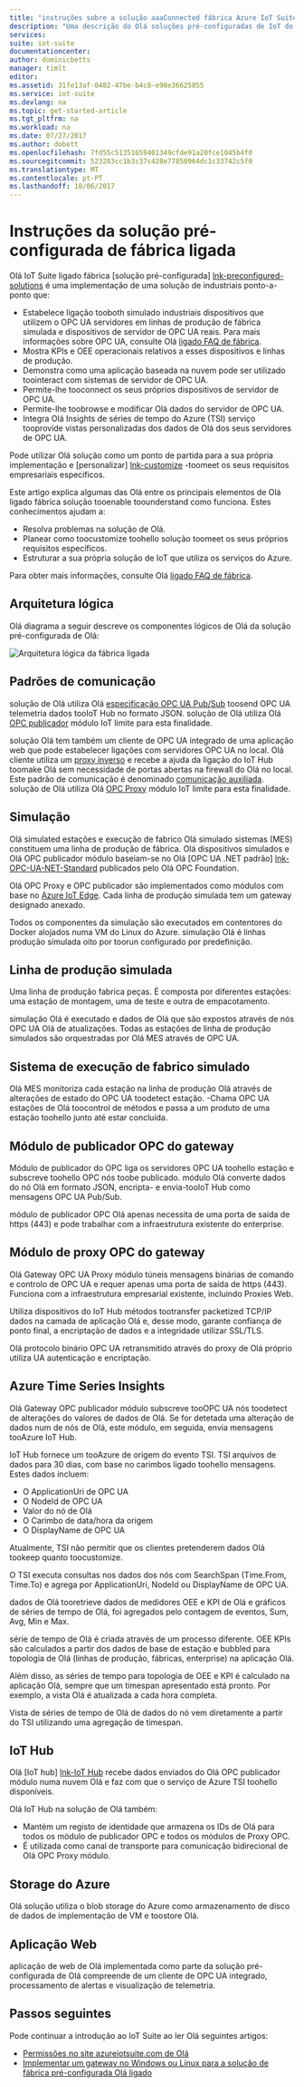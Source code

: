 ```yaml
---
title: "instruções sobre a solução aaaConnected fábrica Azure IoT Suite | Microsoft Docs"
description: "Uma descrição do Olá soluções pré-configuradas de IoT do Azure ligado definições de fábrica e respetiva arquitetura."
services: 
suite: iot-suite
documentationcenter: 
author: dominicbetts
manager: timlt
editor: 
ms.assetid: 31fe13af-0482-47be-b4c8-e98e36625855
ms.service: iot-suite
ms.devlang: na
ms.topic: get-started-article
ms.tgt_pltfrm: na
ms.workload: na
ms.date: 07/27/2017
ms.author: dobett
ms.openlocfilehash: 7fd55c51351659401349cfde91a20fce1045b4f0
ms.sourcegitcommit: 523283cc1b3c37c428e77850964dc1c33742c5f0
ms.translationtype: MT
ms.contentlocale: pt-PT
ms.lasthandoff: 10/06/2017
---
```

# <a name="connected-factory-preconfigured-solution-walkthrough"></a>Instruções da solução pré-configurada de fábrica ligada

Olá IoT Suite ligado fábrica [solução pré-configurada] [ lnk-preconfigured-solutions] é uma implementação de uma solução de industriais ponto-a-ponto que:

* Estabelece ligação tooboth simulado industriais dispositivos que utilizem o OPC UA servidores em linhas de produção de fábrica simulada e dispositivos de servidor de OPC UA reais. Para mais informações sobre OPC UA, consulte Olá [ligado FAQ de fábrica](iot-suite-faq-cf.md).
* Mostra KPIs e OEE operacionais relativos a esses dispositivos e linhas de produção.
* Demonstra como uma aplicação baseada na nuvem pode ser utilizado toointeract com sistemas de servidor de OPC UA.
* Permite-lhe tooconnect os seus próprios dispositivos de servidor de OPC UA.
* Permite-lhe toobrowse e modificar Olá dados do servidor de OPC UA.
* Integra Olá Insights de séries de tempo do Azure (TSI) serviço tooprovide vistas personalizadas dos dados de Olá dos seus servidores de OPC UA.

Pode utilizar Olá solução como um ponto de partida para a sua própria implementação e [personalizar] [ lnk-customize] -toomeet os seus requisitos empresariais específicos.

Este artigo explica algumas das Olá entre os principais elementos de Olá ligado fábrica solução tooenable toounderstand como funciona. Estes conhecimentos ajudam a:

* Resolva problemas na solução de Olá.
* Planear como toocustomize toohello solução toomeet os seus próprios requisitos específicos.
* Estruturar a sua própria solução de IoT que utiliza os serviços do Azure.

Para obter mais informações, consulte Olá [ligado FAQ de fábrica](iot-suite-faq-cf.md).

## <a name="logical-architecture"></a>Arquitetura lógica

Olá diagrama a seguir descreve os componentes lógicos de Olá da solução pré-configurada de Olá:

![Arquitetura lógica da fábrica ligada][connected-factory-logical]

## <a name="communication-patterns"></a>Padrões de comunicação

solução de Olá utiliza Olá [especificação OPC UA Pub/Sub](https://opcfoundation.org/news/opc-foundation-news/opc-foundation-announces-support-of-publish-subscribe-for-opc-ua/) toosend OPC UA telemetria dados tooIoT Hub no formato JSON. solução de Olá utiliza Olá [OPC publicador](https://github.com/Azure/iot-edge-opc-publisher) módulo IoT limite para esta finalidade.

solução Olá tem também um cliente de OPC UA integrado de uma aplicação web que pode estabelecer ligações com servidores OPC UA no local. Olá cliente utiliza um [proxy inverso](https://wikipedia.org/wiki/Reverse_proxy) e recebe a ajuda da ligação do IoT Hub toomake Olá sem necessidade de portas abertas na firewall do Olá no local. Este padrão de comunicação é denominado [comunicação auxiliada](https://blogs.msdn.microsoft.com/clemensv/2014/02/09/service-assisted-communication-for-connected-devices/). solução de Olá utiliza Olá [OPC Proxy](https://github.com/Azure/iot-edge-opc-proxy/) módulo IoT limite para esta finalidade.


## <a name="simulation"></a>Simulação

Olá simulated estações e execução de fabrico Olá simulado sistemas (MES) constituem uma linha de produção de fábrica. Olá dispositivos simulados e Olá OPC publicador módulo baseiam-se no Olá [OPC UA .NET padrão] [ lnk-OPC-UA-NET-Standard] publicados pelo Olá OPC Foundation.

Olá OPC Proxy e OPC publicador são implementados como módulos com base no [Azure IoT Edge][lnk-Azure-IoT-Gateway]. Cada linha de produção simulada tem um gateway designado anexado.

Todos os componentes da simulação são executados em contentores do Docker alojados numa VM do Linux do Azure. simulação Olá é linhas produção simulada oito por toorun configurado por predefinição.

## <a name="simulated-production-line"></a>Linha de produção simulada

Uma linha de produção fabrica peças. É composta por diferentes estações: uma estação de montagem, uma de teste e outra de empacotamento.

simulação Olá é executado e dados de Olá que são expostos através de nós OPC UA Olá de atualizações. Todas as estações de linha de produção simulados são orquestradas por Olá MES através de OPC UA.

## <a name="simulated-manufacturing-execution-system"></a>Sistema de execução de fabrico simulado

Olá MES monitoriza cada estação na linha de produção Olá através de alterações de estado do OPC UA toodetect estação. -Chama OPC UA estações de Olá toocontrol de métodos e passa a um produto de uma estação toohello junto até estar concluída.

## <a name="gateway-opc-publisher-module"></a>Módulo de publicador OPC do gateway

Módulo de publicador do OPC liga os servidores OPC UA toohello estação e subscreve toohello OPC nós toobe publicado. módulo Olá converte dados do nó Olá em formato JSON, encripta- e envia-tooIoT Hub como mensagens OPC UA Pub/Sub.

módulo de publicador OPC Olá apenas necessita de uma porta de saída de https (443) e pode trabalhar com a infraestrutura existente do enterprise.

## <a name="gateway-opc-proxy-module"></a>Módulo de proxy OPC do gateway

Olá Gateway OPC UA Proxy módulo túneis mensagens binárias de comando e controlo de OPC UA e requer apenas uma porta de saída de https (443). Funciona com a infraestrutura empresarial existente, incluindo Proxies Web.

Utiliza dispositivos do IoT Hub métodos tootransfer packetized TCP/IP dados na camada de aplicação Olá e, desse modo, garante confiança de ponto final, a encriptação de dados e a integridade utilizar SSL/TLS.

Olá protocolo binário OPC UA retransmitido através do proxy de Olá próprio utiliza UA autenticação e encriptação.

## <a name="azure-time-series-insights"></a>Azure Time Series Insights

Olá Gateway OPC publicador módulo subscreve tooOPC UA nós toodetect de alterações do valores de dados de Olá. Se for detetada uma alteração de dados num de nós de Olá, este módulo, em seguida, envia mensagens tooAzure IoT Hub.

IoT Hub fornece um tooAzure de origem do evento TSI. TSI arquivos de dados para 30 dias, com base no carimbos ligado toohello mensagens. Estes dados incluem:

* O ApplicationUri de OPC UA
* O NodeId de OPC UA
* Valor do nó de Olá
* O Carimbo de data/hora da origem
* O DisplayName de OPC UA

Atualmente, TSI não permitir que os clientes pretenderem dados Olá tookeep quanto toocustomize.

O TSI executa consultas nos dados dos nós com SearchSpan (Time.From, Time.To) e agrega por ApplicationUri, NodeId ou DisplayName de OPC UA.

dados de Olá tooretrieve dados de medidores OEE e KPI de Olá e gráficos de séries de tempo de Olá, foi agregados pelo contagem de eventos, Sum, Avg, Min e Max.

série de tempo de Olá é criada através de um processo diferente. OEE KPIs são calculados a partir dos dados de base de estação e bubbled para topologia de Olá (linhas de produção, fábricas, enterprise) na aplicação Olá.

Além disso, as séries de tempo para topologia de OEE e KPI é calculado na aplicação Olá, sempre que um timespan apresentado está pronto. Por exemplo, a vista Olá é atualizada a cada hora completa.

Vista de séries de tempo de Olá de dados do nó vem diretamente a partir do TSI utilizando uma agregação de timespan.

## <a name="iot-hub"></a>IoT Hub
Olá [IoT hub] [ lnk-IoT Hub] recebe dados enviados do Olá OPC publicador módulo numa nuvem Olá e faz com que o serviço de Azure TSI toohello disponíveis. 

Olá IoT Hub na solução de Olá também:
- Mantém um registo de identidade que armazena os IDs de Olá para todos os módulo de publicador OPC e todos os módulos de Proxy OPC.
- É utilizada como canal de transporte para comunicação bidirecional de Olá OPC Proxy módulo.

## <a name="azure-storage"></a>Storage do Azure
Olá solução utiliza o blob storage do Azure como armazenamento de disco de dados de implementação de VM e toostore Olá.

## <a name="web-app"></a>Aplicação Web
aplicação de web de Olá implementada como parte da solução pré-configurada de Olá compreende de um cliente de OPC UA integrado, processamento de alertas e visualização de telemetria.

## <a name="next-steps"></a>Passos seguintes

Pode continuar a introdução ao IoT Suite ao ler Olá seguintes artigos:

* [Permissões no site azureiotsuite.com de Olá][lnk-permissions]
* [Implementar um gateway no Windows ou Linux para a solução de fábrica pré-configurada Olá ligado](iot-suite-connected-factory-gateway-deployment.md)

[connected-factory-logical]:media/iot-suite-connected-factory-walkthrough/cf-logical-architecture.png

[lnk-preconfigured-solutions]: iot-suite-what-are-preconfigured-solutions.md
[lnk-customize]: iot-suite-guidance-on-customizing-preconfigured-solutions.md
[lnk-IoT Hub]: https://azure.microsoft.com/documentation/services/iot-hub/
[lnk-direct-methods]: ../iot-hub/iot-hub-devguide-direct-methods.md
[lnk-OPC-UA-NET-Standard]:https://github.com/OPCFoundation/UA-.NETStandardLibrary
[lnk-Azure-IoT-Gateway]: https://github.com/azure/iot-edge
[lnk-permissions]: iot-suite-permissions.md
